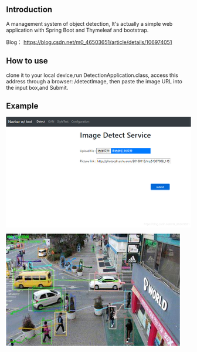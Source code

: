 ## Introduction
A management system of object detection,
It's actually a simple web application with Spring Boot and Thymeleaf and bootstrap.

Blog：
https://blog.csdn.net/m0_46503651/article/details/106974051


## How to use
clone it to your local device,run 
DetectionApplication.class, access this address through a browser: /detectImage,
then paste the image URL into the input box,and Submit.

## Example
![image](https://github.com/anylots/detection/blob/master/image/20200627160723247.png)

![image](https://github.com/anylots/detection/blob/master/image/OIP.jpg)


                                                                         


